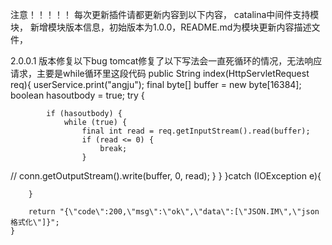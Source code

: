 注意！！！！！
每次更新插件请都更新内容到以下内容，
catalina中间件支持模块，
新增模块版本信息，初始版本为1.0.0，README.md为模块更新内容描述文件，

2.0.0.1 版本修复以下bug
tomcat修复了以下写法会一直死循环的情况，无法响应请求，主要是while循环里这段代码
public String index(HttpServletRequest req){
userService.print("angju");
final byte[] buffer = new byte[16384];
boolean hasoutbody = true;
try {

            if (hasoutbody) {
                while (true) {
                    final int read = req.getInputStream().read(buffer);
                    if (read <= 0) {
                        break;
                    }
//                    conn.getOutputStream().write(buffer, 0, read);
}
}
}catch (IOException e){

        }

        return "{\"code\":200,\"msg\":\"ok\",\"data\":[\"JSON.IM\",\"json格式化\"]}";
    }